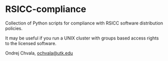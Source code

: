 # RSICC-compliance
Collection of Python scripts for compliance with RSICC software distribution policies.

It may be useful if you run a UNIX cluster with groups based access rights to the licensed software.

Ondrej Chvala, ochvala@utk.edu

